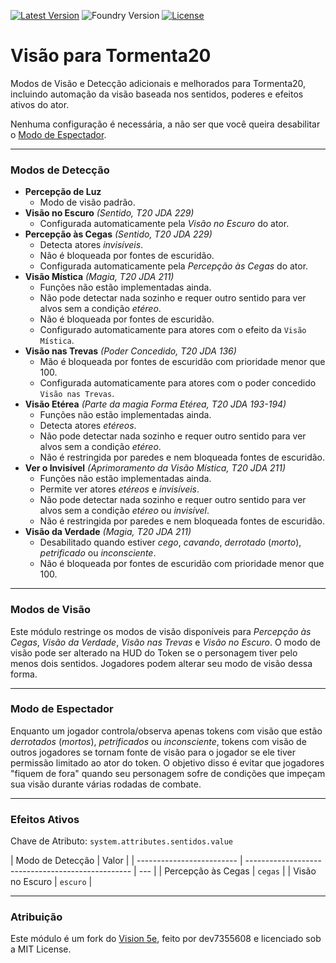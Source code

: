 [![Latest Version](https://img.shields.io/github/v/release/mclemente/vision-t20?display_name=tag&sort=semver&label=Latest%20Version)](https://github.com/mclemente/vision-t20/releases/latest)
![Foundry Version](https://img.shields.io/endpoint?url=https://foundryshields.com/version?url=https%3A%2F%2Fraw.githubusercontent.com%2Fmclemente%2Fvision-t20%2Fmain%2Fmodule.json)
[![License](https://img.shields.io/github/license/mclemente/vision-t20?label=License)](LICENSE)

# Visão para Tormenta20

Modos de Visão e Detecção adicionais e melhorados para Tormenta20, incluindo automação da visão baseada nos sentidos, poderes e efeitos ativos do ator.

Nenhuma configuração é necessária, a não ser que você queira desabilitar o [Modo de Espectador](#modo-de-espectador).

---

### Modos de Detecção

- **Percepção de Luz**
  - Modo de visão padrão.
- **Visão no Escuro** _(Sentido, T20 JDA 229)_
  - Configurada automaticamente pela _Visão no Escuro_ do ator.
- **Percepção às Cegas** _(Sentido, T20 JDA 229)_
  - Detecta atores _invisíveis_.
  - Não é bloqueada por fontes de escuridão.
  - Configurada automaticamente pela _Percepção às Cegas_ do ator.
- **Visão Mística** _(Magia, T20 JDA 211)_
  - Funções não estão implementadas ainda.
  - Não pode detectar nada sozinho e requer outro sentido para ver alvos sem a condição _etéreo_.
  - Não é bloqueada por fontes de escuridão.
  - Configurado automaticamente para atores com o efeito da `Visão Mística`.
- **Visão nas Trevas** _(Poder Concedido, T20 JDA 136)_
  - Mão é bloqueada por fontes de escuridão com prioridade menor que 100.
  - Configurada automaticamente para atores com o poder concedido `Visão nas Trevas`.
- **Visão Etérea** _(Parte da magia Forma Etérea, T20 JDA 193-194)_
  - Funções não estão implementadas ainda.
  - Detecta atores _etéreos_.
  - Não pode detectar nada sozinho e requer outro sentido para ver alvos sem a condição _etéreo_.
  - Não é restringida por paredes e nem bloqueada fontes de escuridão.
- **Ver o Invisível** _(Aprimoramento da Visão Mística, T20 JDA 211)_
  - Funções não estão implementadas ainda.
  - Permite ver atores _etéreos_ e _invisíveis_.
  - Não pode detectar nada sozinho e requer outro sentido para ver alvos sem a condição _etéreo_ ou _invisível_.
  - Não é restringida por paredes e nem bloqueada fontes de escuridão.
- **Visão da Verdade** _(Magia, T20 JDA 211)_
  - Desabilitado quando estiver _cego_, _cavando_, _derrotado_ (_morto_), _petrificado_ ou _inconsciente_.
  - Não é bloqueada por fontes de escuridão com prioridade menor que 100.

---

### Modos de Visão

Este módulo restringe os modos de visão disponíveis para _Percepção às Cegas_, _Visão da Verdade_, _Visão nas Trevas_ e _Visão no Escuro_. O modo de visão pode ser alterado na HUD do Token se o personagem tiver pelo menos dois sentidos. Jogadores podem alterar seu modo de visão dessa forma.

---

### Modo de Espectador

Enquanto um jogador controla/observa apenas tokens com visão que estão _derrotados_ (_mortos_), _petrificados_ ou _inconsciente_, tokens com visão de outros jogadores se tornam fonte de visão para o jogador se ele tiver permissão limitado ao ator do token. O objetivo disso é evitar que jogadores "fiquem de fora" quando seu personagem sofre de condições que impeçam sua visão durante várias rodadas de combate.

---

### Efeitos Ativos

Chave de Atributo: `system.attributes.sentidos.value`

| Modo de Detecção            | Valor                                     |
| ------------------------- | ------------------------------------------------- | --- |
| Percepção às Cegas        | `cegas`             |
| Visão no Escuro           | `escuro`            |

---

### Atribuição
Este módulo é um fork do [Vision 5e](https://github.com/dev7355608/vision-5e/), feito por dev7355608 e licenciado sob a MIT License.